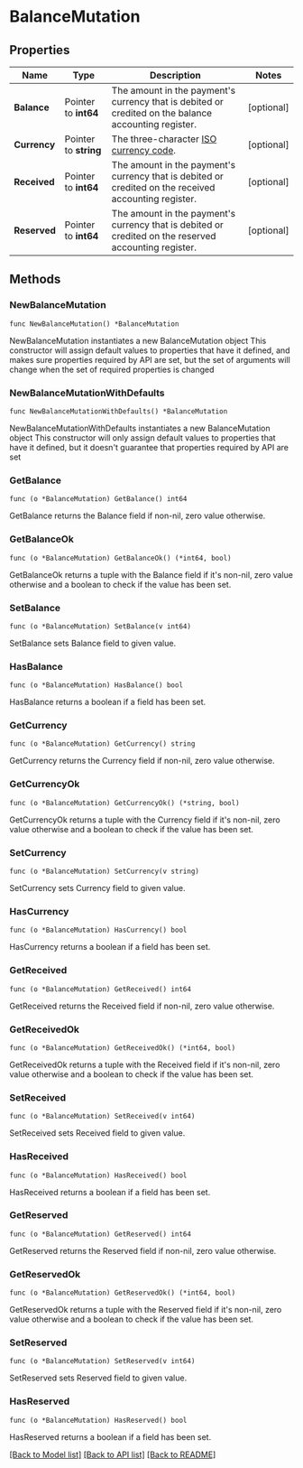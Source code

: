 # BalanceMutation

## Properties

Name | Type | Description | Notes
------------ | ------------- | ------------- | -------------
**Balance** | Pointer to **int64** | The amount in the payment&#39;s currency that is debited or credited on the balance accounting register. | [optional] 
**Currency** | Pointer to **string** | The three-character [ISO currency code](https://docs.adyen.com/development-resources/currency-codes). | [optional] 
**Received** | Pointer to **int64** | The amount in the payment&#39;s currency that is debited or credited on the received accounting register. | [optional] 
**Reserved** | Pointer to **int64** | The amount in the payment&#39;s currency that is debited or credited on the reserved accounting register. | [optional] 

## Methods

### NewBalanceMutation

`func NewBalanceMutation() *BalanceMutation`

NewBalanceMutation instantiates a new BalanceMutation object
This constructor will assign default values to properties that have it defined,
and makes sure properties required by API are set, but the set of arguments
will change when the set of required properties is changed

### NewBalanceMutationWithDefaults

`func NewBalanceMutationWithDefaults() *BalanceMutation`

NewBalanceMutationWithDefaults instantiates a new BalanceMutation object
This constructor will only assign default values to properties that have it defined,
but it doesn't guarantee that properties required by API are set

### GetBalance

`func (o *BalanceMutation) GetBalance() int64`

GetBalance returns the Balance field if non-nil, zero value otherwise.

### GetBalanceOk

`func (o *BalanceMutation) GetBalanceOk() (*int64, bool)`

GetBalanceOk returns a tuple with the Balance field if it's non-nil, zero value otherwise
and a boolean to check if the value has been set.

### SetBalance

`func (o *BalanceMutation) SetBalance(v int64)`

SetBalance sets Balance field to given value.

### HasBalance

`func (o *BalanceMutation) HasBalance() bool`

HasBalance returns a boolean if a field has been set.

### GetCurrency

`func (o *BalanceMutation) GetCurrency() string`

GetCurrency returns the Currency field if non-nil, zero value otherwise.

### GetCurrencyOk

`func (o *BalanceMutation) GetCurrencyOk() (*string, bool)`

GetCurrencyOk returns a tuple with the Currency field if it's non-nil, zero value otherwise
and a boolean to check if the value has been set.

### SetCurrency

`func (o *BalanceMutation) SetCurrency(v string)`

SetCurrency sets Currency field to given value.

### HasCurrency

`func (o *BalanceMutation) HasCurrency() bool`

HasCurrency returns a boolean if a field has been set.

### GetReceived

`func (o *BalanceMutation) GetReceived() int64`

GetReceived returns the Received field if non-nil, zero value otherwise.

### GetReceivedOk

`func (o *BalanceMutation) GetReceivedOk() (*int64, bool)`

GetReceivedOk returns a tuple with the Received field if it's non-nil, zero value otherwise
and a boolean to check if the value has been set.

### SetReceived

`func (o *BalanceMutation) SetReceived(v int64)`

SetReceived sets Received field to given value.

### HasReceived

`func (o *BalanceMutation) HasReceived() bool`

HasReceived returns a boolean if a field has been set.

### GetReserved

`func (o *BalanceMutation) GetReserved() int64`

GetReserved returns the Reserved field if non-nil, zero value otherwise.

### GetReservedOk

`func (o *BalanceMutation) GetReservedOk() (*int64, bool)`

GetReservedOk returns a tuple with the Reserved field if it's non-nil, zero value otherwise
and a boolean to check if the value has been set.

### SetReserved

`func (o *BalanceMutation) SetReserved(v int64)`

SetReserved sets Reserved field to given value.

### HasReserved

`func (o *BalanceMutation) HasReserved() bool`

HasReserved returns a boolean if a field has been set.


[[Back to Model list]](../README.md#documentation-for-models) [[Back to API list]](../README.md#documentation-for-api-endpoints) [[Back to README]](../README.md)


